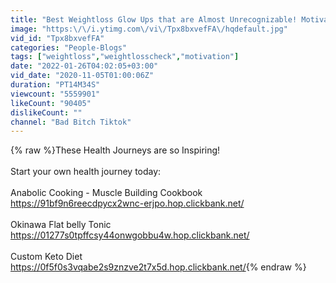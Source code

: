 ```yaml
---
title: "Best Weightloss Glow Ups that are Almost Unrecognizable! Motivational Tiktok Compilation Part 1"
image: "https:\/\/i.ytimg.com\/vi\/Tpx8bxvefFA\/hqdefault.jpg"
vid_id: "Tpx8bxvefFA"
categories: "People-Blogs"
tags: ["weightloss","weightlosscheck","motivation"]
date: "2022-01-26T04:02:05+03:00"
vid_date: "2020-11-05T01:00:06Z"
duration: "PT14M34S"
viewcount: "5559901"
likeCount: "90405"
dislikeCount: ""
channel: "Bad Bitch Tiktok"
---
```

{% raw %}These Health Journeys are so Inspiring!<br /><br />Start your own health journey today: <br /><br />Anabolic Cooking - Muscle Building Cookbook <br /><a rel="nofollow" target="blank" href="https://91bf9n6reecdpycx2wnc-erjpo.hop.clickbank.net/">https://91bf9n6reecdpycx2wnc-erjpo.hop.clickbank.net/</a><br /><br />Okinawa Flat belly Tonic<br /><a rel="nofollow" target="blank" href="https://01277s0tpffcsy44onwgobbu4w.hop.clickbank.net/">https://01277s0tpffcsy44onwgobbu4w.hop.clickbank.net/</a><br /><br />Custom Keto Diet <br /><a rel="nofollow" target="blank" href="https://0f5f0s3vqabe2s9znzve2t7x5d.hop.clickbank.net/">https://0f5f0s3vqabe2s9znzve2t7x5d.hop.clickbank.net/</a>{% endraw %}
